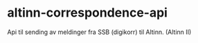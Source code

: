 # altinn-correspondence-api
Api til sending av meldinger fra SSB (digikorr) til Altinn. (Altinn II)

